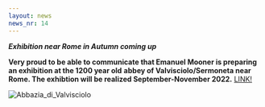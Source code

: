 ```yaml
---
layout: news
news_nr: 14
---
```

**_Exhibition near Rome in Autumn coming up_**

**Very proud to be able to communicate that Emanuel Mooner is preparing an exhibition at the 1200 year old**
**abbey of Valvisciolo/Sermoneta near Rome. The exhibtion will be realized September-November 2022.**
[LINK!](https://www.emanuelmooner.com/portfolio/reinwaschung)

![Abbazia_di_Valvisciolo](https://www.emanuelmooner.com/wp-content/uploads/2020/01/1024px-Abbazia_di_Valvisciolo_15-e1654242603736.jpg)
